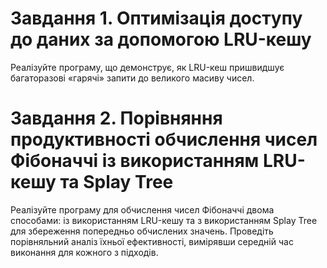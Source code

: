 # Завдання 1. Оптимізація доступу до даних за допомогою LRU-кешу

Реалізуйте програму, що демонструє, як LRU-кеш пришвидшує багаторазові «гарячі» запити до великого масиву чисел.

# Завдання 2. Порівняння продуктивності обчислення чисел Фібоначчі із використанням LRU-кешу та Splay Tree

Реалізуйте програму для обчислення чисел Фібоначчі двома способами: із використанням LRU-кешу та з використанням Splay Tree для збереження попередньо обчислених значень. Проведіть порівняльний аналіз їхньої ефективності, вимірявши середній час виконання для кожного з підходів.
